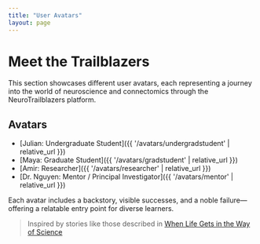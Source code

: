 ```yaml
---
title: "User Avatars"
layout: page
---
```


# Meet the Trailblazers

This section showcases different user avatars, each representing a journey into the world of neuroscience and connectomics through the NeuroTrailblazers platform.

## Avatars

- [Julian: Undergraduate Student]({{ '/avatars/undergradstudent' | relative_url }})
- [Maya: Graduate Student]({{ '/avatars/gradstudent' | relative_url }})
- [Amir: Researcher]({{ '/avatars/researcher' | relative_url }})
- [Dr. Nguyen: Mentor / Principal Investigator]({{ '/avatars/mentor' | relative_url }})

Each avatar includes a backstory, visible successes, and a noble failure—offering a relatable entry point for diverse learners.

> Inspired by stories like those described in [When Life Gets in the Way of Science](https://www.molbiolcell.org/doi/10.1091/mbc.E24-09-0416)
